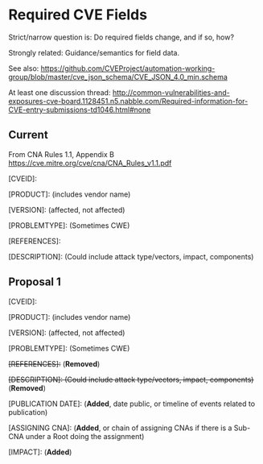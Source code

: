 # Required CVE Fields
Strict/narrow question is: Do required fields change, and if so, how?

Strongly related: Guidance/semantics for field data.

See also: <https://github.com/CVEProject/automation-working-group/blob/master/cve_json_schema/CVE_JSON_4.0_min.schema>

At least one discussion thread:
<http://common-vulnerabilities-and-exposures-cve-board.1128451.n5.nabble.com/Required-information-for-CVE-entry-submissions-td1046.html#none>

## Current
From CNA Rules 1.1, Appendix B <https://cve.mitre.org/cve/cna/CNA_Rules_v1.1.pdf>

\[CVEID]:

\[PRODUCT]: (includes vendor name)\[VERSION]: (affected, not affected)\[PROBLEMTYPE]: (Sometimes CWE)\[REFERENCES]:\[DESCRIPTION]: (Could include attack type/vectors, impact, components)

## Proposal 1
\[CVEID]:

\[PRODUCT]: (includes vendor name)\[VERSION]: (affected, not affected)\[PROBLEMTYPE]: (Sometimes CWE)
<del>[REFERENCES]:</del> (**Removed**)

<del>[DESCRIPTION]: (Could include attack type/vectors, impact, components)</del> (**Removed**)
\[PUBLICATION DATE]: (**Added**, date public, or timeline of events related to publication)

\[ASSIGNING CNA]: (**Added**, or chain of assigning CNAs if there is a Sub-CNA under a Root doing the assignment)

\[IMPACT]: (**Added**)

